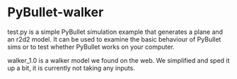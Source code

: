 # PyBullet-walker

test.py is a simple PyBullet simulation example that generates a plane and an r2d2 model. It can be used to examine the basic behaviour of PyBullet sims or to test whether PyBullet works on your computer.

walker_1.0 is a walker model we found on the web. We simplified and sped it up a bit, it is currently not taking any inputs.
